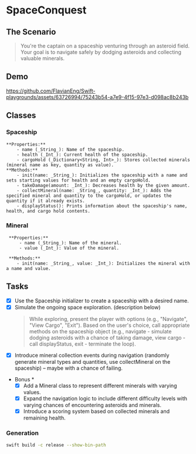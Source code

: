  # SpaceConquest
 ## The Scenario 
 > You're the captain on a spaceship venturing through an asteroid field. Your goal is to navigate safely by dodging asteroids and collecting valuable minerals.

## Demo
https://github.com/FlavianEng/Swift-playgrounds/assets/63726994/75243b54-a7e9-4f15-97e3-d098ac8b243b



 ## Classes 
 ### Spaceship
    **Properties:**
        - name (_String_): Name of the spaceship.
        - health (_Int_): Current health of the spaceship.
        - cargoHold (_Dictionary<String, Int>_): Stores collected minerals (mineral name as key, quantity as value).
    **Methods:**
        - init(name: _String_): Initializes the spaceship with a name and sets starting values for health and an empty cargoHold.
        - takeDamage(amount: _Int_): Decreases health by the given amount.
        - collectMineral(name: _String_, quantity: _Int_): Adds the specified mineral and quantity to the cargoHold, or updates the quantity if it already exists.
        - displayStatus(): Prints information about the spaceship's name, health, and cargo hold contents.
 
 ### Mineral
     **Properties:**
         - name (_String_): Name of the mineral.
         - value (_Int_): Value of the mineral.
     
     **Methods:**
        - init(name: _String_, value: _Int_): Initializes the mineral with a name and value.
 
## Tasks
 - [x] Use the Spaceship initializer to create a spaceship with a desired name.
 - [x] Simulate the ongoing space exploration. (description below)
   > While exploring, present the player with options (e.g., "Navigate", "View Cargo", "Exit").
   > Based on the user's choice, call appropriate methods on the spaceship object (e.g., navigate - simulate dodging asteroids with a chance of taking damage, view cargo - call displayStatus, exit - terminate the loop).       
 - [x] Introduce mineral collection events during navigation (randomly generate mineral types and quantities, use collectMineral on the spaceship) – maybe with a chance of failing.

 * Bonus *
    - [x] Add a Mineral class to represent different minerals with varying values.
    - [x] Expand the navigation logic to include different difficulty levels with varying chances of encountering asteroids and minerals.
    - [x] Introduce a scoring system based on collected minerals and remaining health.
 
### Generation
```zsh
swift build -c release --show-bin-path
```
